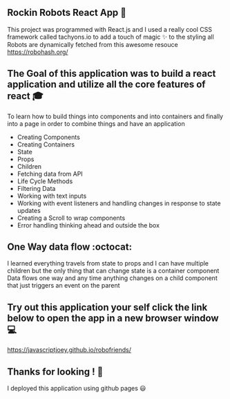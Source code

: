 ## Rockin Robots React App :iphone:
This project was programmed with React.js
and I used a really cool CSS framework called tachyons.io to add a touch of magic :sparkles: to the styling
all Robots are dynamically fetched from this awesome resouce https://robohash.org/  

## The Goal of this application was to build a react application and utilize all the core features of react :mortar_board:
To learn how to build things into components and into containers and finally into a page in order to combine things and have an application 

- Creating Components
- Creating Containers
- State
- Props
- Children
- Fetching data from API 
- Life Cycle Methods 
- Filtering Data 
- Working with text inputs 
- Working with event listeners and handling changes in response to state updates
- Creating a Scroll to wrap components 
- Error handling thinking ahead and outside the box

## One Way data flow :octocat:
I learned everything travels from state to props and I can have multiple children but the only thing that can change state is a container component
Data flows one way and any time anything changes on a child component that just triggers an event on the parent

## Try out this application your self click the link below to open the app in a new browser window :computer: 

https://javascriptjoey.github.io/robofriends/

## Thanks for looking ! :eyes:
I deployed this application using github pages :smiley:
